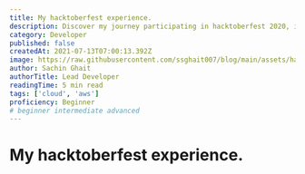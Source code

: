 ```yaml
---
title: My hacktoberfest experience.
description: Discover my journey participating in hacktoberfest 2020, including my learnings and overall experience.
category: Developer
published: false
createdAt: 2021-07-13T07:00:13.392Z
image: https://raw.githubusercontent.com/ssghait007/blog/main/assets/hacktober.webp
author: Sachin Ghait
authorTitle: Lead Developer
readingTime: 5 min read
tags: ['cloud', 'aws']
proficiency: Beginner
# beginner intermediate advanced 
---
```


# My hacktoberfest experience.
